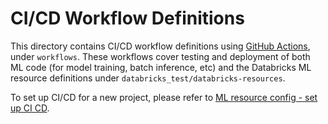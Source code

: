 # CI/CD Workflow Definitions
This directory contains CI/CD workflow definitions using [GitHub Actions](https://docs.github.com/en/actions),
under ``workflows``. These workflows cover testing and deployment of both ML code (for model training, batch inference, etc) and the 
Databricks ML resource definitions under ``databricks_test/databricks-resources``. 

To set up CI/CD for a new project,
please refer to [ML resource config - set up CI CD](../../databricks_test/databricks-resources/README.md#set-up-ci-and-cd).
